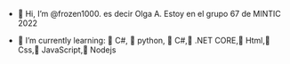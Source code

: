- 👋 Hi, I’m @frozen1000. es decir Olga A. Estoy en el grupo 67 de MINTIC 2022

- 🌱 I’m currently learning:  📌 C#, 📌 python, 📌 C#,📌 .NET CORE,📌 Html,📌 Css,📌 JavaScript,📌 Nodejs


<!---
frozen1000/frozen1000 is a ✨ special ✨ repository because its `README.md` (this file) appears on your GitHub profile.
You can click the Preview link to take a look at your changes.
--->
